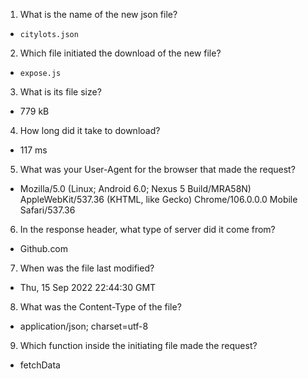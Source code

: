 1. What is the name of the new json file?
- `citylots.json`

2. Which file initiated the download of the new file?
- `expose.js`
  
3. What is its file size?
- 779 kB

4. How long did it take to download?
- 117 ms

5. What was your User-Agent for the browser that made the request?
- Mozilla/5.0 (Linux; Android 6.0; Nexus 5 Build/MRA58N) AppleWebKit/537.36 (KHTML, like Gecko) Chrome/106.0.0.0 Mobile Safari/537.36

6. In the response header, what type of server did it come from?
- Github.com

7. When was the file last modified?
-  Thu, 15 Sep 2022 22:44:30 GMT

8. What was the Content-Type of the file?
- application/json; charset=utf-8

9.  Which function inside the initiating file made the request?
- fetchData